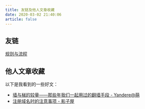 ```yaml
---
title: 友链及他人文章收藏
date: 2020-03-02 21:40:06
article: false
---
```

## 友链

[规则与流程](/links/rules.html)

<Friends />

## 他人文章收藏

以下是我看到的一些好文：  

* [墙与梯的较量——那些年我们一起用过的翻墙手段 - Yandere@萌](https://blog.yandere.moe/moe/gfw-vs-proxy/97.html)
* [注册域名时的注意事项 - 影子屋](https://blog.bgme.me/posts/precautions-for-registering-domains/)
